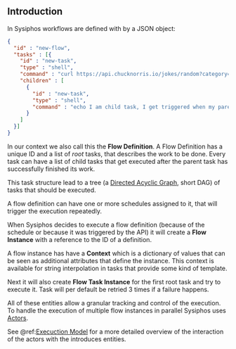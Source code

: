 ## Introduction

In Sysiphos workflows are defined with by a JSON object:

```json
{
  "id" : "new-flow",
  "tasks" : [{
    "id" : "new-task",
    "type" : "shell",
    "command" : "curl https://api.chucknorris.io/jokes/random?category=${category!\"dev\"}",
    "children" : [
      {
        "id" : "new-task",
        "type" : "shell",
        "command" : "echo I am child task, I get triggered when my parent is done. "
      }
    ]
  }]
}
```

In our context we also call this the **Flow Definition**. A Flow Definition has a unique ID and a list of *root* tasks, that
describes the work to be done. Every task can have a list of child tasks that get executed after the parent task has
successfully finished its work.

This task structure lead to a tree (a [Directed Acyclic Graph](https://en.wikipedia.org/wiki/Directed_acyclic_graph), short DAG) 
of tasks that should be executed.

A flow definition can have one or more schedules assigned to it, that will trigger the execution repeatedly.

When Sysiphos decides to execute a flow definition (because of the schedule or because it was triggered by the API) 
it will create a **Flow Instance** with a reference to the ID of a definition. 

A flow instance has have a **Context** which is a dictionary of values that can be seen as additional
attributes that define the instance. This context is available for string interpolation in tasks that 
provide some kind of template.
 
Next it will also create **Flow Task Instance** for the first root task and try to execute it.
Task will per default be retried 3 times if a failure happens.

All of these entities allow a granular tracking and control of the execution. 
To handle the execution of multiple flow instances in parallel Sysiphos uses [Actors](https://en.wikipedia.org/wiki/Actor_model).

See @ref:[Execuction Model](execution-model.md) for a more detailed overview of the interaction of the actors with the 
introduces entities.

